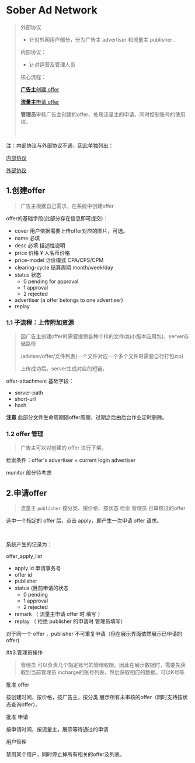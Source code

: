 # Sober Ad Network

> 外部协议
>
> - 针对外网用户部分，分为广告主 advertiser 和流量主 publisher .
>
> 内部协议：
>
> - 针对运营及管理人员
>
> 核心流程：
>
> [**广告主**创建 offer ](#1创建offer)
>
> [**流量主**申请 offer](#2申请offer)
>
> **管理员**审核广告主创建的offer、处理流量主的申请、同时控制账号的使用权。
>
> [](#)
>
> ​	

注：内部协议与外部协议不通，因此单独列出：

[内部协议](https://github.com/atschx/sober-server/tree/master/sober-server-adnetwork/sober-adnetwork-internal.md)

[外部协议](https://github.com/atschx/sober-server/tree/master/sober-server-adnetwork/sober-adnetwork-external.md)

## 1.创建offer

> 广告主根据自己需求，在系统中创建offer

offer的基础字段(此部分存在信息即可提交)：

- cover 用户依据需要上传offer对应的图片，可选。
- name 必填
- desc  必填 描述性说明
- price 价格 ¥ 人名币价格
- price-model  计价模式 CPA/CPS/CPM
- clearing-cycle 结算周期 month/week/day
- status 状态
  - 0 pending for approval
  - 1 approval 
  - 2 rejected 
- advertiser (a offer belongs to one advertiser) 
- replay

### 1.1 子流程：上传附加资源

> 因广告主创建offer时需要提供各种个样的文件(如小版本应用包)，server存储路径
>
> /adviser/offer/文件列表(一个文件对应一个多个文件时需要自行打包zip)
>
> 上传成功后，server生成对应的短链。

offer-attachment 基础字段：

- server-path
- short-url
- hash

**注意** 此部分文件生命周期随offer周期，过期之后由后台作业定时删除。

### 1.2 offer 管理

> 广告主可以对创建的 offer 进行下架。

检索条件：offer's advertiser = current login advertiser

monitor 部分待考虑

## 2.申请offer

> 流量主 `publisher` 按分类、按价格、按状态 检索 管理员 已审核过的offer 

选中一个指定的 offer 后，点击 apply，即产生一次申请 offer 请求。

​	

系统产生的记录为：

offer_apply_list

- apply id 申请事务号
- offer id 
- publisher 
- status (目前申请的状态
  - 0 pending 
  - 1 approval
  - 2 rejected 
- remark （ 流量主申请 offer 时 填写 ）
- replay （ 拒绝 publisher 的申请时 管理员填写）

对于同一个 offer ，publisher 不可重复申请（但在展示界面依然展示已申请的offer)

##3.管理员操作

> 管理员 可以负责几个指定账号的管理权限。因此在展示数据时，需要先获取到当前管理员 incharge的账号列表，然后获取相应的数据。可以K号等

批准 offer 

按创建时间，按价格，按广告主，按分类 展示所有未审核的offer（同时支持按状态查询offer）。

批准 申请

按申请时间，按流量主，展示等待通过的申请

用户管理

禁用某个用户，同时停止掉所有相关的offer及列表。